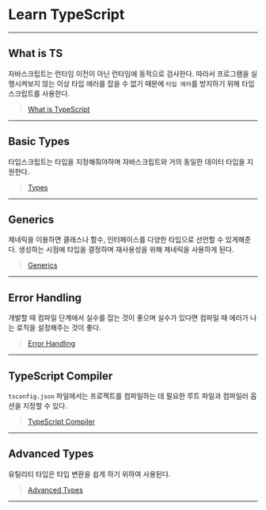 # Learn TypeScript

---

## What is TS

자바스크립트는 런타임 이전이 아닌 런타임에 동적으로 검사한다. 따라서 프로그램을 실행시켜보지 않는 이상 타입 에러를 잡을 수 없기 때문에 `타입 에러`를 방지하기 위해 타입스크립트를 사용한다.

> [What is TypeScript](https://github.com/chloemk/learn-typescript/blob/main/notes/What-is-TS.md 'Note #1')

---

## Basic Types

타입스크립트는 타입을 지정해줘야하며 자바스크립트와 거의 동일한 데이터 타입을 지원한다.

> [Types](https://github.com/chloemk/learn-typescript/blob/main/notes/Types.md 'Note #2')

---

## Generics

제네릭을 이용하면 클래스나 함수, 인터페이스를 다양한 타입으로 선언할 수 있게해준다. 생성하는 시점에 타입을 결정하며 재사용성을 위해 제네릭을 사용하게 된다.

> [Generics](https://github.com/chloemk/learn-typescript/blob/main/notes/Generics.md 'Note #3')

---

## Error Handling

개발할 때 컴파일 단계에서 실수를 잡는 것이 좋으며 실수가 있다면 컴파일 때 에러가 나는 로직을 설정해주는 것이 좋다.

> [Error Handling](https://github.com/chloemk/learn-typescript/blob/main/notes/ErrorHandling.md 'Note #4')

---

## TypeScript Compiler

`tsconfig.json` 파일에서는 프로젝트를 컴파일하는 데 필요한 루트 파일과 컴파일러 옵션을 지정할 수 있다.

> [TypeScript Compiler](https://github.com/chloemk/learn-typescript/blob/main/notes/TS-Complier.md 'Note #5')

---

## Advanced Types

유틸리티 타입은 타입 변환을 쉽게 하기 위하여 사용된다.

> [Advanced Types](https://github.com/chloemk/learn-typescript/blob/main/notes/AdvancedTypes.md 'Note #6')

---
